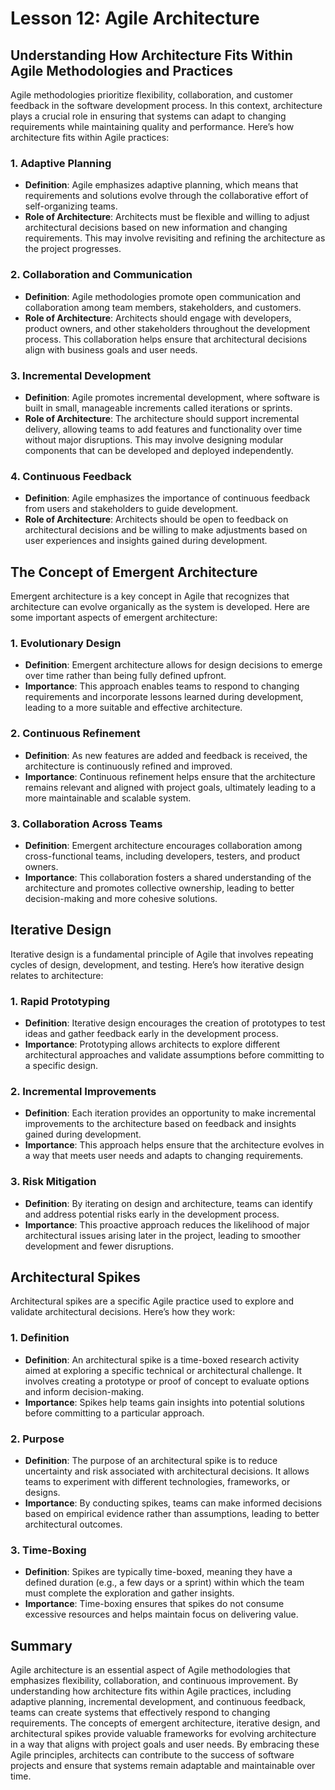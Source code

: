 # Lesson 12: Agile Architecture

## Understanding How Architecture Fits Within Agile Methodologies and Practices

Agile methodologies prioritize flexibility, collaboration, and customer feedback in the software development process. In this context, architecture plays a crucial role in ensuring that systems can adapt to changing requirements while maintaining quality and performance. Here’s how architecture fits within Agile practices:

### 1. Adaptive Planning
- **Definition**: Agile emphasizes adaptive planning, which means that requirements and solutions evolve through the collaborative effort of self-organizing teams.
- **Role of Architecture**: Architects must be flexible and willing to adjust architectural decisions based on new information and changing requirements. This may involve revisiting and refining the architecture as the project progresses.

### 2. Collaboration and Communication
- **Definition**: Agile methodologies promote open communication and collaboration among team members, stakeholders, and customers.
- **Role of Architecture**: Architects should engage with developers, product owners, and other stakeholders throughout the development process. This collaboration helps ensure that architectural decisions align with business goals and user needs.

### 3. Incremental Development
- **Definition**: Agile promotes incremental development, where software is built in small, manageable increments called iterations or sprints.
- **Role of Architecture**: The architecture should support incremental delivery, allowing teams to add features and functionality over time without major disruptions. This may involve designing modular components that can be developed and deployed independently.

### 4. Continuous Feedback
- **Definition**: Agile emphasizes the importance of continuous feedback from users and stakeholders to guide development.
- **Role of Architecture**: Architects should be open to feedback on architectural decisions and be willing to make adjustments based on user experiences and insights gained during development.

## The Concept of Emergent Architecture

Emergent architecture is a key concept in Agile that recognizes that architecture can evolve organically as the system is developed. Here are some important aspects of emergent architecture:

### 1. Evolutionary Design
- **Definition**: Emergent architecture allows for design decisions to emerge over time rather than being fully defined upfront.
- **Importance**: This approach enables teams to respond to changing requirements and incorporate lessons learned during development, leading to a more suitable and effective architecture.

### 2. Continuous Refinement
- **Definition**: As new features are added and feedback is received, the architecture is continuously refined and improved.
- **Importance**: Continuous refinement helps ensure that the architecture remains relevant and aligned with project goals, ultimately leading to a more maintainable and scalable system.

### 3. Collaboration Across Teams
- **Definition**: Emergent architecture encourages collaboration among cross-functional teams, including developers, testers, and product owners.
- **Importance**: This collaboration fosters a shared understanding of the architecture and promotes collective ownership, leading to better decision-making and more cohesive solutions.

## Iterative Design

Iterative design is a fundamental principle of Agile that involves repeating cycles of design, development, and testing. Here’s how iterative design relates to architecture:

### 1. Rapid Prototyping
- **Definition**: Iterative design encourages the creation of prototypes to test ideas and gather feedback early in the development process.
- **Importance**: Prototyping allows architects to explore different architectural approaches and validate assumptions before committing to a specific design.

### 2. Incremental Improvements
- **Definition**: Each iteration provides an opportunity to make incremental improvements to the architecture based on feedback and insights gained during development.
- **Importance**: This approach helps ensure that the architecture evolves in a way that meets user needs and adapts to changing requirements.

### 3. Risk Mitigation
- **Definition**: By iterating on design and architecture, teams can identify and address potential risks early in the development process.
- **Importance**: This proactive approach reduces the likelihood of major architectural issues arising later in the project, leading to smoother development and fewer disruptions.

## Architectural Spikes

Architectural spikes are a specific Agile practice used to explore and validate architectural decisions. Here’s how they work:

### 1. Definition
- **Definition**: An architectural spike is a time-boxed research activity aimed at exploring a specific technical or architectural challenge. It involves creating a prototype or proof of concept to evaluate options and inform decision-making.
- **Importance**: Spikes help teams gain insights into potential solutions before committing to a particular approach.

### 2. Purpose
- **Definition**: The purpose of an architectural spike is to reduce uncertainty and risk associated with architectural decisions. It allows teams to experiment with different technologies, frameworks, or designs.
- **Importance**: By conducting spikes, teams can make informed decisions based on empirical evidence rather than assumptions, leading to better architectural outcomes.

### 3. Time-Boxing
- **Definition**: Spikes are typically time-boxed, meaning they have a defined duration (e.g., a few days or a sprint) within which the team must complete the exploration and gather insights.
- **Importance**: Time-boxing ensures that spikes do not consume excessive resources and helps maintain focus on delivering value.

## Summary

Agile architecture is an essential aspect of Agile methodologies that emphasizes flexibility, collaboration, and continuous improvement. By understanding how architecture fits within Agile practices, including adaptive planning, incremental development, and continuous feedback, teams can create systems that effectively respond to changing requirements. The concepts of emergent architecture, iterative design, and architectural spikes provide valuable frameworks for evolving architecture in a way that aligns with project goals and user needs. By embracing these Agile principles, architects can contribute to the success of software projects and ensure that systems remain adaptable and maintainable over time.